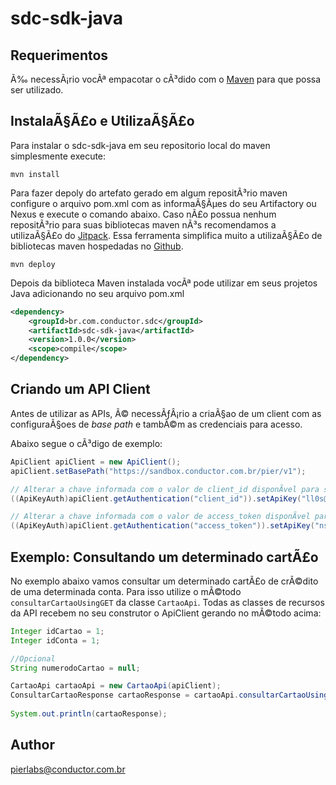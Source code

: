 # sdc-sdk-java

## Requerimentos

Ã‰ necessÃ¡rio vocÃª empacotar o cÃ³dido com o [Maven](https://maven.apache.org/) para que possa ser utilizado. 

## InstalaÃ§Ã£o e UtilizaÃ§Ã£o

Para instalar o sdc-sdk-java em seu repositorio local do maven simplesmente execute:

```shell
mvn install
```

Para fazer depoly do artefato gerado em algum repositÃ³rio maven configure o arquivo pom.xml com as informaÃ§Ãµes do seu Artifactory ou Nexus e execute o comando abaixo. Caso nÃ£o possua nenhum repositÃ³rio para suas bibliotecas maven nÃ³s recomendamos a utilizaÃ§Ã£o do [Jitpack](https://jitpack.io/). Essa ferramenta simplifica muito a utilizaÃ§Ã£o de bibliotecas maven hospedadas no [Github](https://github.com).

```shell
mvn deploy
```

Depois da biblioteca Maven instalada vocÃª pode utilizar em seus projetos Java adicionando no seu arquivo pom.xml

```xml
<dependency>
    <groupId>br.com.conductor.sdc</groupId>
    <artifactId>sdc-sdk-java</artifactId>
    <version>1.0.0</version>
    <scope>compile</scope>
</dependency>

```

## Criando um API Client

Antes de utilizar as APIs, Ã© necessÃƒÂ¡rio a criaÃ§ao de um client com as configuraÃ§oes de _base path_ e tambÃ©m as credenciais para acesso.

Abaixo segue o cÃ³digo de exemplo:

```java
ApiClient apiClient = new ApiClient();
apiClient.setBasePath("https://sandbox.conductor.com.br/pier/v1");

// Alterar a chave informada com o valor de client_id disponÃ­vel para sua APP
((ApiKeyAuth)apiClient.getAuthentication("client_id")).setApiKey("ll0s@$AS$Ssasds");

// Alterar a chave informada com o valor de access_token disponÃ­vel para sua APP
((ApiKeyAuth)apiClient.getAuthentication("access_token")).setApiKey("nsswllKgtXTMv0G");
```

## Exemplo: Consultando um determinado cartÃ£o

No exemplo abaixo vamos consultar um determinado cartÃ£o de crÃ©dito de uma determinada conta. Para isso utilize o mÃ©todo `consultarCartaoUsingGET` da classe `CartaoApi`.
Todas as classes de recursos da API recebem no seu construtor o ApiClient gerando no mÃ©todo acima:

```java
Integer idCartao = 1;
Integer idConta = 1;

//Opcional
String numerodoCartao = null;

CartaoApi cartaoApi = new CartaoApi(apiClient);
ConsultarCartaoResponse cartaoResponse = cartaoApi.consultarCartaoUsingGET(idConta, idCartao, numerodoCartao);
      
System.out.println(cartaoResponse);
```

## Author

pierlabs@conductor.com.br


